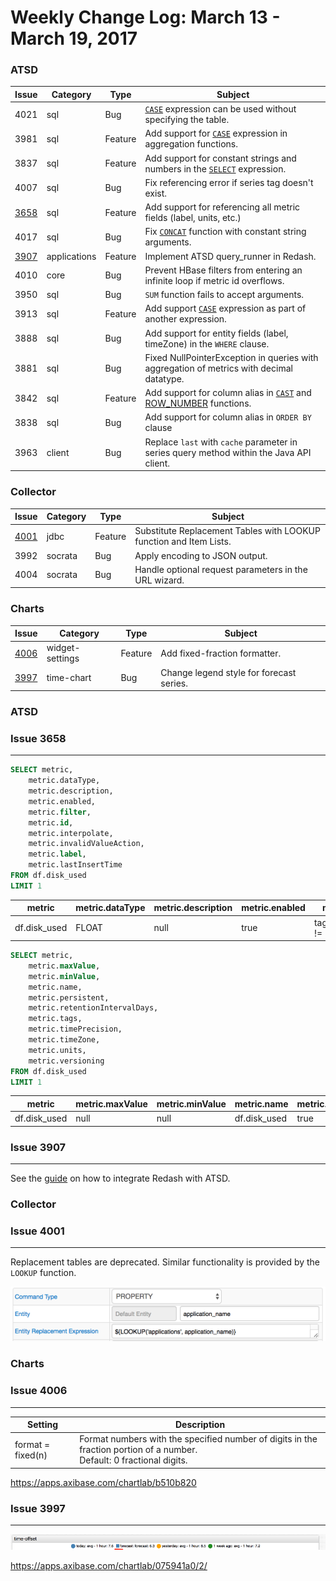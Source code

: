 Weekly Change Log: March 13 - March 19, 2017
==================================================

### ATSD

| Issue| Category    | Type    | Subject                                                                              |
|------|-------------|---------|--------------------------------------------------------------------------------------|
| 4021 | sql | Bug | [`CASE`](../../sql#case) expression can be used without specifying the table. |
| 3981 | sql | Feature | Add support for [`CASE`](../../sql#case) expression in aggregation functions. |
| 3837 | sql | Feature | Add support for constant strings and numbers in the [`SELECT`](../../sql#select-expression) expression. |
| 4007 | sql | Bug | Fix referencing error if series tag doesn't exist. |
| [3658](#issue-3658) | sql | Feature | Add support for referencing all metric fields (label, units, etc.) |
| 4017 | sql | Bug | Fix [`CONCAT`](../../sql#string-functions) function with constant string arguments. |
| [3907](#issue-3907) | applications | Feature | Implement ATSD query_runner in Redash. |
| 4010 | core | Bug | Prevent HBase filters from entering an infinite loop if metric id overflows. |
| 3950 | sql | Bug | `SUM` function fails to accept arguments. |
| 3913 | sql | Feature | Add support [`CASE`](../../sql#case) expression as part of another expression. |
| 3888 | sql | Bug | Add support for entity fields (label, timeZone) in the `WHERE` clause. |
| 3881 | sql | Bug | Fixed NullPointerException in queries with aggregation of metrics with decimal datatype. |
| 3842 | sql | Feature | Add support for column alias in [`CAST`](../../sql#cast) and [ROW_NUMBER](../../sql#row_number-syntax) functions. |
| 3838 | sql | Bug | Add support for column alias in `ORDER BY` clause |
| 3963 | client | Bug | Replace `last` with `cache` parameter in series query method within the Java API client. |

### Collector

| Issue| Category    | Type    | Subject                                                                              |
|------|-------------|---------|--------------------------------------------------------------------------------------|
| [4001](#issue-4001) | jdbc | Feature | Substitute Replacement Tables with LOOKUP function and Item Lists. |
| 3992 | socrata | Bug | Apply encoding to JSON output. |
| 4004 | socrata | Bug | Handle optional request parameters in the URL wizard. |

### Charts

| Issue| Category    | Type    | Subject                                                                              |
|------|-------------|---------|--------------------------------------------------------------------------------------|
| [4006](#issue-4006) | widget-settings | Feature | Add fixed-fraction formatter. |
| [3997](#issue-3997) | time-chart | Bug | Change legend style for forecast series. |


### ATSD

### Issue 3658
--------------

```sql
SELECT metric,
    metric.dataType,
    metric.description,
    metric.enabled,
    metric.filter,
    metric.id,
    metric.interpolate,
    metric.invalidValueAction,
    metric.label,
    metric.lastInsertTime
FROM df.disk_used
LIMIT 1
```

| metric | metric.dataType | metric.description | metric.enabled | metric.filter | metric.id | metric.interpolate | metric.invalidValueAction | metric.label | metric.lastInsertTime |
|---|---|---|---|---|---|---|---|---|---|
| df.disk_used | FLOAT | null | true | tags.file_system != 'none' | 35 | LINEAR | NONE | null | null |

```sql
SELECT metric,
    metric.maxValue,
    metric.minValue,
    metric.name,
    metric.persistent,
    metric.retentionIntervalDays,
    metric.tags,
    metric.timePrecision,
    metric.timeZone,
    metric.units,
    metric.versioning
FROM df.disk_used
LIMIT 1
```

| metric | metric.maxValue | metric.minValue | metric.name | metric.persistent | metric.retentionIntervalDays | metric.tags | metric.timePrecision | metric.timeZone | metric.units | metric.versioning |
|---|---|---|---|---|---|---|---|---|---|---|
| df.disk_used | null | null | df.disk_used | true | 0 | null | MILLISECONDS | null | null | false |

### Issue 3907
--------------

See the [guide](https://redash.io/help/data-sources/axibase_tsd.html) on how to integrate Redash with ATSD.


### Collector

### Issue 4001
--------------

Replacement tables are deprecated. Similar functionality is provided by the `LOOKUP` function.

![](Images/Figure1.png)

### Charts

### Issue 4006
--------------

| Setting | Description |
|---------|-------------|
| format = fixed(n) | Format numbers with the specified number of digits in the fraction portion of a number.<br>Default: 0 fractional digits. |

https://apps.axibase.com/chartlab/b510b820

### Issue 3997
--------------

![](Images/Figure2.png)

https://apps.axibase.com/chartlab/075941a0/2/
